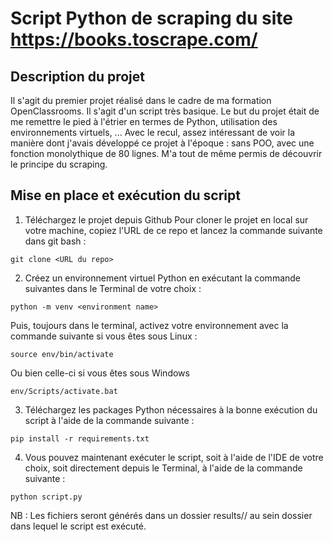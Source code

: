 
# Script Python de scraping du site https://books.toscrape.com/

## Description du projet

Il s'agit du premier projet réalisé dans le cadre de ma formation OpenClassrooms.
Il s'agit d'un script très basique. Le but du projet était de me remettre le pied à l'étrier en termes de Python, utilisation des environnements virtuels, ...
Avec le recul, assez intéressant de voir la manière dont j'avais développé ce projet à l'époque : sans POO, avec une fonction monolythique de 80 lignes.
M'a tout de même permis de découvrir le principe du scraping.


## Mise en place et exécution du script

1. Téléchargez le projet depuis Github
Pour cloner le projet en local sur votre machine, copiez l'URL de ce repo et lancez la commande suivante dans git bash :  
```
git clone <URL du repo>
```
2. Créez un environnement virtuel Python en exécutant la commande suivantes dans le Terminal de votre choix :
```
python -m venv <environment name>
```
Puis, toujours dans le terminal, activez votre environnement avec la commande suivante si vous êtes sous Linux :
```
source env/bin/activate
```
Ou bien celle-ci si vous êtes sous Windows
```
env/Scripts/activate.bat
```
3. Téléchargez les packages Python nécessaires à la bonne exécution du script à l'aide de la commande suivante :
```
pip install -r requirements.txt
```
4. Vous pouvez maintenant exécuter le script, soit à l'aide de l'IDE de votre choix, soit directement depuis le Terminal, à l'aide de la commande suivante :
```		
python script.py
```
NB : Les fichiers seront générés dans un dossier results/<date-du-jour>/ au sein dossier dans lequel le script est exécuté.


